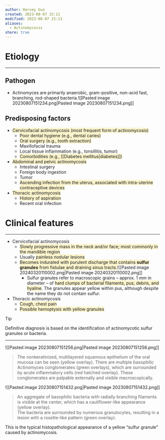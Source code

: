 ```yaml
---
author: Harvey Guo
created: 2023-08-07 15:11
modified: 2023-08-07 15:11
aliases:
  - Actinomycosis
share: true
---
```

# Etiology
---
## Pathogen
- Actinomyces are primarily anaerobic, gram-positive, non-acid fast, branching, rod-shaped bacteria.![[Pasted image 20230807151234.png|Pasted image 20230807151234.png]]
## Predisposing factors
- <span style="background:rgba(240, 200, 0, 0.2)">Cervicofacial actinomycosis (most frequent form of actinomycosis)</span>
	- <span style="background:rgba(240, 200, 0, 0.2)">Poor dental hygiene (e.g., dental caries) </span>
	- <span style="background:rgba(240, 200, 0, 0.2)">Oral surgery (e.g., tooth extraction)</span>
	- Maxillofacial trauma
	- Local tissue inflammation (e.g., tonsillitis, tumor)
	- <span style="background:rgba(240, 200, 0, 0.2)">Comorbidities (e.g., [[Diabetes mellitus|diabetes]])</span>
- <span style="background:rgba(240, 200, 0, 0.2)">Abdominal and pelvic actinomycosis</span>
	- Intestinal surgery 
	- Foreign body ingestion
	- Tumor
	- <span style="background:rgba(240, 200, 0, 0.2)">Ascending infection from the uterus, associated with intra-uterine contraceptive devices</span>
- <span style="background:rgba(240, 200, 0, 0.2)">Thoracic actinomycosis</span>
	- <span style="background:rgba(240, 200, 0, 0.2)">History of aspiration</span>
	- Recent oral infection
# Clinical features
---
- Cervicofacial actinomycosis 
	- <span style="background:rgba(240, 200, 0, 0.2)">Slowly progressive mass in the neck and/or face; most commonly in the mandible region</span>
	- Usually <span style="background:rgba(240, 200, 0, 0.2)">painless nodular lesions</span>
	- <span style="background:rgba(240, 200, 0, 0.2)">Becomes indurated with purulent discharge that contains **sulfur granules**  from fistulae and draining sinus tracts.</span>![[Pasted image 20240320110002.png|Pasted image 20240320110002.png]]
		- Sulfur granules refer to macroscopic grains – approx. 1 mm in diameter – of <span style="background:rgba(240, 200, 0, 0.2)">hard clumps of bacterial filaments, pus, debris, and hyaline</span>. The granules appear yellow within pus, although despite the name they do not contain sulfur.
- Thoracic actinomycosis
	- <span style="background:rgba(240, 200, 0, 0.2)">Cough, chest pain</span>
	- <span style="background:rgba(240, 200, 0, 0.2)">Possible hemoptysis with yellow granules</span>

>[!tip] 
>Definitive diagnosis is based on the identification of actinomycotic sulfur granules or bacteria.

---
![[Pasted image 20230807151256.png|Pasted image 20230807151256.png]]
>The nonkeratinized, multilayered squamous epithelium of the oral mucosa can be seen (yellow overlay). There are multiple basophilic Actinomyces conglomerates (green overlays), which are surrounded by acute inflammatory cells (red hatched overlay). These conglomerates are palpable externally and visible macroscopically.

![[Pasted image 20230807151432.png|Pasted image 20230807151432.png]]
>An aggregate of basophilic bacteria with radially branching filaments is visible at the center, which has a cauliflower-like appearance (yellow overlay).  
The bacteria are surrounded by numerous granulocytes, resulting in a lesion with a rosette-like pattern (green overlay).
>
This is the typical histopathological appearance of a yellow “sulfur granule” caused by actinomycosis.
